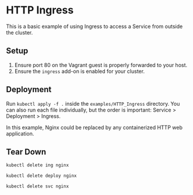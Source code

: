 # HTTP Ingress

This is a basic example of using Ingress to access a Service from outside the cluster.

## Setup

  1. Ensure port 80 on the Vagrant guest is properly forwarded to your host.
  2. Ensure the `ingress` add-on is enabled for your cluster.

## Deployment

Run `kubectl apply -f .` inside the `examples/HTTP_Ingress` directory. You can also run each file
individually, but the order is important: Service > Deployment > Ingress.

In this example, Nginx could be replaced by any containerized HTTP web application.

## Tear Down

```bash
kubectl delete ing nginx

kubectl delete deploy nginx

kubectl delete svc nginx
```

